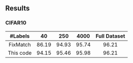 ## Results

### CIFAR10
| #Labels | 40 | 250 | 4000 | Full Dataset |
|:---:|:---:|:---:|:---:|:---:|
| FixMatch | 86.19 | 94.93 | 95.74 | 96.21 |
| This code | 94.15 | 95.46 | 95.98 | 96.21 |